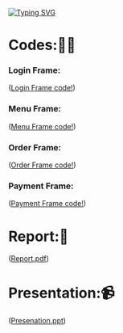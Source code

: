 [![Typing SVG](https://readme-typing-svg.herokuapp.com?size=26&color=009197&lines=Restaurant+Management+System+🥘)](https://git.io/typing-svg)                                                                                                 


# Codes:🧑‍💻

### Login Frame:
([Login Frame code!](https://github.com/AbhishekTungala/CSE310-Java-Project/blob/b6fbc64f63c2c7cbad793043c5a657ba8ff279bb/LoginFrame.java))

### Menu Frame:
([Menu Frame code!](https://github.com/AbhishekTungala/CSE310-Java-Project/blob/d5dcf44ee80037739fd00fce61098d46506d0a2e/MenuFrame.java))

### Order Frame:
([Order Frame code!](https://github.com/AbhishekTungala/CSE310-Java-Project/blob/d5dcf44ee80037739fd00fce61098d46506d0a2e/OrderFrame.java))

### Payment Frame:
([Payment Frame code!](https://github.com/AbhishekTungala/CSE310-Java-Project/blob/c0f7e4dab9d7bf8cbdfbdd26b2368d12dd7aba15/PaymentFrame.java))

# Report:📑
([Report.pdf](https://github.com/AbhishekTungala/CSE310-Java-Project/blob/e8b6734c7f5a4f99ad01a855a3340ef84036ac26/Restaurant%20Management%20System%20Report.pdf))

# Presentation:📹
([Presenation.ppt](https://github.com/AbhishekTungala/CSE310-Java-Project/blob/e8b6734c7f5a4f99ad01a855a3340ef84036ac26/Restaurant%20Management%20System%20Presentation.pptx))

